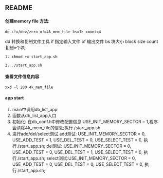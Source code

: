 ## README

#### 创建memory file 方法:

`dd if=/dev/zero of=4k_mem_file bs=1k count=4`

dd 转换和复制文件工具
if 指定输入文件
of 输出文件
bs 块大小 block size
count 复制n个块

`1. chmod +x start_app.sh`

`2. ./start_app.sh`

#### 查看文件信息内容
`xxd -l 200 4k_mem_file`


#### app start

1. main中调用db_list_app
2. 函数从db_list_app入口
3. 初始化:
    在db_conf.h中修改配置信息
    USE_INIT_MEMORY_SECTOR = 1,程序会清除4k_mem_file的信息;执行./start_app.sh
4. 进行add/del/select测试
    add测试:   USE_INIT_MEMORY_SECTOR = 0, USE_ADD_TEST = 1, USE_DEL_TEST = 0, USE_SELECT_TEST = 0, 执行./start_app.sh;
    del测试:   USE_INIT_MEMORY_SECTOR = 0, USE_ADD_TEST = 0, USE_DEL_TEST = 1, USE_SELECT_TEST = 0, 执行./start_app.sh;
    select测试:USE_INIT_MEMORY_SECTOR = 0, USE_ADD_TEST = 0, USE_DEL_TEST = 0, USE_SELECT_TEST = 0, 执行./start_app.sh;
